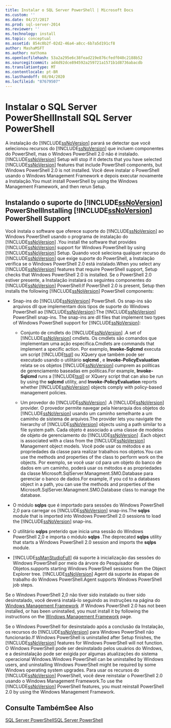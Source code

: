 ```yaml
---
title: Instalar o SQL Server PowerShell | Microsoft Docs
ms.custom: ''
ms.date: 04/27/2017
ms.prod: sql-server-2014
ms.reviewer: ''
ms.technology: install
ms.topic: conceptual
ms.assetid: 854c0b2f-02d2-46a4-a8cc-6b7a5d191cf8
author: MashaMSFT
ms.author: mathoma
ms.openlocfilehash: 53a2a295e6c38fead219e876cfedf040c2188b52
ms.sourcegitcommit: ad4d92dce894592a259721a1571b1d8736abacdb
ms.translationtype: MT
ms.contentlocale: pt-BR
ms.lasthandoff: 08/04/2020
ms.locfileid: "87679507"
---
```

# <a name="install-sql-server-powershell"></a><span data-ttu-id="e8714-102">Instalar o SQL Server PowerShell</span><span class="sxs-lookup"><span data-stu-id="e8714-102">Install SQL Server PowerShell</span></span>
  <span data-ttu-id="e8714-103">A instalação do [!INCLUDE[ssNoVersion](../../includes/ssnoversion-md.md)] parará se detectar que você selecionou recursos do [!INCLUDE[ssNoVersion](../../includes/ssnoversion-md.md)] que incluem componentes do PowerShell, mas o Windows PowerShell 2.0 não é instalado.</span><span class="sxs-lookup"><span data-stu-id="e8714-103">[!INCLUDE[ssNoVersion](../../includes/ssnoversion-md.md)] Setup will stop if it detects that you have selected [!INCLUDE[ssNoVersion](../../includes/ssnoversion-md.md)] features that include PowerShell components, but Windows PowerShell 2.0 is not installed.</span></span> <span data-ttu-id="e8714-104">Você deve instalar o PowerShell usando o Windows Management Framework e depois executar novamente a Instalação.</span><span class="sxs-lookup"><span data-stu-id="e8714-104">You must install PowerShell by using the Windows Management Framework, and then rerun Setup.</span></span>  
  
## <a name="installing-ssnoversion-powershell-support"></a><span data-ttu-id="e8714-105">Instalando o suporte do [!INCLUDE[ssNoVersion](../../includes/ssnoversion-md.md)] PowerShell</span><span class="sxs-lookup"><span data-stu-id="e8714-105">Installing [!INCLUDE[ssNoVersion](../../includes/ssnoversion-md.md)] PowerShell Support</span></span>  
 <span data-ttu-id="e8714-106">Você instala o software que oferece suporte do [!INCLUDE[ssNoVersion](../../includes/ssnoversion-md.md)] ao Windows PowerShell usando o programa de instalação do [!INCLUDE[ssNoVersion](../../includes/ssnoversion-md.md)] .</span><span class="sxs-lookup"><span data-stu-id="e8714-106">You install the software that provides [!INCLUDE[ssNoVersion](../../includes/ssnoversion-md.md)] support for Windows PowerShell by using [!INCLUDE[ssNoVersion](../../includes/ssnoversion-md.md)] Setup.</span></span> <span data-ttu-id="e8714-107">Quando você seleciona qualquer recurso do [!INCLUDE[ssNoVersion](../../includes/ssnoversion-md.md)] que exige suporte do PowerShell, a Instalação verifica se o Windows PowerShell 2.0 está instalado.</span><span class="sxs-lookup"><span data-stu-id="e8714-107">When you select any [!INCLUDE[ssNoVersion](../../includes/ssnoversion-md.md)] features that require PowerShell support, Setup checks that Windows PowerShell 2.0 is installed.</span></span> <span data-ttu-id="e8714-108">Se o PowerShell 2.0 estiver presente, a Instalação instalará os seguintes componentes do [!INCLUDE[ssNoVersion](../../includes/ssnoversion-md.md)] PowerShell:</span><span class="sxs-lookup"><span data-stu-id="e8714-108">If PowerShell 2.0 is present, Setup then installs the following [!INCLUDE[ssNoVersion](../../includes/ssnoversion-md.md)] PowerShell components:</span></span>  
  
-   <span data-ttu-id="e8714-109">Snap-ins do [!INCLUDE[ssNoVersion](../../includes/ssnoversion-md.md)] PowerShell. Os snap-ins são arquivos dll que implementam dois tipos de suporte do Windows PowerShell ao [!INCLUDE[ssNoVersion](../../includes/ssnoversion-md.md)]:</span><span class="sxs-lookup"><span data-stu-id="e8714-109">The [!INCLUDE[ssNoVersion](../../includes/ssnoversion-md.md)] PowerShell snap-ins. The snap-ins are dll files that implement two types of Windows PowerShell support for [!INCLUDE[ssNoVersion](../../includes/ssnoversion-md.md)]:</span></span>  
  
    -   <span data-ttu-id="e8714-110">Conjunto de cmdlets do [!INCLUDE[ssNoVersion](../../includes/ssnoversion-md.md)] .</span><span class="sxs-lookup"><span data-stu-id="e8714-110">A set of [!INCLUDE[ssNoVersion](../../includes/ssnoversion-md.md)] cmdlets.</span></span> <span data-ttu-id="e8714-111">Os cmdlets são comandos que implementam uma ação específica.</span><span class="sxs-lookup"><span data-stu-id="e8714-111">Cmdlets are commands that implement a specific action.</span></span> <span data-ttu-id="e8714-112">Por exemplo, **Invoke-Sqlcmd** executa um script [!INCLUDE[tsql](../../includes/tsql-md.md)] ou XQuery que também pode ser executado usando o utilitário **sqlcmd** , e **Invoke-PolicyEvaluation** relata se os objetos [!INCLUDE[ssNoVersion](../../includes/ssnoversion-md.md)] cumprem as políticas de gerenciamento baseadas em políticas.</span><span class="sxs-lookup"><span data-stu-id="e8714-112">For example, **Invoke-Sqlcmd** runs a [!INCLUDE[tsql](../../includes/tsql-md.md)] or XQuery script that can also be run by using the **sqlcmd** utility, and **Invoke-PolicyEvaluation** reports whether [!INCLUDE[ssNoVersion](../../includes/ssnoversion-md.md)] objects comply with policy-based management policies.</span></span>  
  
    -   <span data-ttu-id="e8714-113">Um provedor do [!INCLUDE[ssNoVersion](../../includes/ssnoversion-md.md)] .</span><span class="sxs-lookup"><span data-stu-id="e8714-113">A [!INCLUDE[ssNoVersion](../../includes/ssnoversion-md.md)] provider.</span></span> <span data-ttu-id="e8714-114">O provedor permite navegar pela hierarquia dos objetos do [!INCLUDE[ssNoVersion](../../includes/ssnoversion-md.md)] usando um caminho semelhante a um caminho de sistema de arquivos.</span><span class="sxs-lookup"><span data-stu-id="e8714-114">The provider lets you navigate the hierarchy of [!INCLUDE[ssNoVersion](../../includes/ssnoversion-md.md)] objects using a path similar to a file system path.</span></span> <span data-ttu-id="e8714-115">Cada objeto é associado a uma classe de modelos de objeto de gerenciamento do [!INCLUDE[ssNoVersion](../../includes/ssnoversion-md.md)] .</span><span class="sxs-lookup"><span data-stu-id="e8714-115">Each object is associated with a class from the [!INCLUDE[ssNoVersion](../../includes/ssnoversion-md.md)] Management object models.</span></span> <span data-ttu-id="e8714-116">Você pode usar os métodos e as propriedades da classe para realizar trabalhos nos objetos.</span><span class="sxs-lookup"><span data-stu-id="e8714-116">You can use the methods and properties of the class to perform work on the objects.</span></span> <span data-ttu-id="e8714-117">Por exemplo, se você usar cd para um objeto do banco de dados em um caminho, poderá usar os métodos e as propriedades da classe Microsoft.SqlServer.Managment.SMO.Database para gerenciar o banco de dados.</span><span class="sxs-lookup"><span data-stu-id="e8714-117">For example, if you cd to a databases object in a path, you can use the methods and properties of the Microsoft.SqlServer.Managment.SMO.Database class to manage the database.</span></span>  
  
-   <span data-ttu-id="e8714-118">O módulo **sqlps** que é importado para sessões do Windows PowerShell 2,0 para carregar os [!INCLUDE[ssNoVersion](../../includes/ssnoversion-md.md)] snap-ins.</span><span class="sxs-lookup"><span data-stu-id="e8714-118">The **sqlps** module that is imported into Windows PowerShell 2.0 sessions to load the [!INCLUDE[ssNoVersion](../../includes/ssnoversion-md.md)] snap-ins.</span></span>  
  
-   <span data-ttu-id="e8714-119">O utilitário **sqlps** preterido que inicia uma sessão do Windows PowerShell 2,0 e importa o módulo **sqlps** .</span><span class="sxs-lookup"><span data-stu-id="e8714-119">The deprecated **sqlps** utility that starts a Windows PowerShell 2.0 session and imports the **sqlps** module.</span></span>  
  
-   [!INCLUDE[ssManStudioFull](../../includes/ssmanstudiofull-md.md)] <span data-ttu-id="e8714-120">dá suporte à inicialização das sessões do Windows PowerShell por meio da árvore do Pesquisador de Objetos.</span><span class="sxs-lookup"><span data-stu-id="e8714-120">supports starting Windows PowerShell sessions from the Object Explorer tree.</span></span> [!INCLUDE[ssNoVersion](../../includes/ssnoversion-md.md)] <span data-ttu-id="e8714-121">Agent dá suporte às etapas de trabalho do Windows PowerShell.</span><span class="sxs-lookup"><span data-stu-id="e8714-121">Agent supports Windows PowerShell job steps.</span></span>  
  
 <span data-ttu-id="e8714-122">Se o Windows PowerShell 2,0 não tiver sido instalado ou tiver sido desinstalado, você deverá instalá-lo seguindo as instruções na página do [Windows Management Framework](https://go.microsoft.com/fwlink/?LinkId=186214) .</span><span class="sxs-lookup"><span data-stu-id="e8714-122">If Windows PowerShell 2.0 has not been installed, or has been uninstalled, you must install it by following the instructions on the [Windows Management Framework](https://go.microsoft.com/fwlink/?LinkId=186214) page.</span></span>  
  
 <span data-ttu-id="e8714-123">Se o Windows PowerShell for desinstalado após a conclusão da Instalação, os recursos do [!INCLUDE[ssNoVersion](../../includes/ssnoversion-md.md)] para Windows PowerShell não funcionarão.</span><span class="sxs-lookup"><span data-stu-id="e8714-123">If Windows PowerShell is uninstalled after Setup finishes, the [!INCLUDE[ssNoVersion](../../includes/ssnoversion-md.md)] features for Windows PowerShell will not function.</span></span> <span data-ttu-id="e8714-124">O Windows PowerShell pode ser desinstalado pelos usuários do Windows, e a desinstalação pode ser exigida por algumas atualizações do sistema operacional Windows.</span><span class="sxs-lookup"><span data-stu-id="e8714-124">Windows PowerShell can be uninstalled by Windows users, and uninstalling Windows PowerShell might be required by some Windows operating system upgrades.</span></span> <span data-ttu-id="e8714-125">Para usar os recursos do [!INCLUDE[ssNoVersion](../../includes/ssnoversion-md.md)] PowerShell, você deve reinstalar o PowerShell 2.0 usando o Windows Management Framework.</span><span class="sxs-lookup"><span data-stu-id="e8714-125">To use the [!INCLUDE[ssNoVersion](../../includes/ssnoversion-md.md)] PowerShell features, you must reinstall PowerShell 2.0 by using the Windows Management Framework.</span></span>  
  
## <a name="see-also"></a><span data-ttu-id="e8714-126">Consulte Também</span><span class="sxs-lookup"><span data-stu-id="e8714-126">See Also</span></span>  
 [<span data-ttu-id="e8714-127">SQL Server PowerShell</span><span class="sxs-lookup"><span data-stu-id="e8714-127">SQL Server PowerShell</span></span>](../../powershell/sql-server-powershell.md)  
  
  
